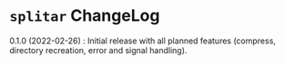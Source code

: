 # `splitar` ChangeLog

0.1.0 (2022-02-26)
: Initial release with all planned features (compress, directory
  recreation, error and signal handling).

